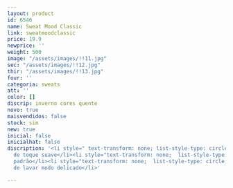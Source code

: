 ```yaml
---
layout: product
id: 6546
name: Sweat Mood Classic
link: sweatmoodclassic
price: 19.9
newprice: ''
weight: 500
image: "/assets/images/!!11.jpg"
sec: "/assets/images/!!12.jpg"
thir: "/assets/images/!!13.jpg"
four: ''
categoria: sweats
att: ''
color: []
discrip: inverno cores quente
novo: true
maisvendidos: false
stock: sim
new: true
inicial: false
inicialhat: false
discription: '<li style=" text-transform: none; list-style-type: circle; ">Tecido
  de toque suave</li><li style="text-transform: none;  list-style-type: circle; ">Sweat
  padrão</li><li style="text-transform: none;  list-style-type: circle; ">Máquina
  de lavar modo delicado</li>'

---
```

